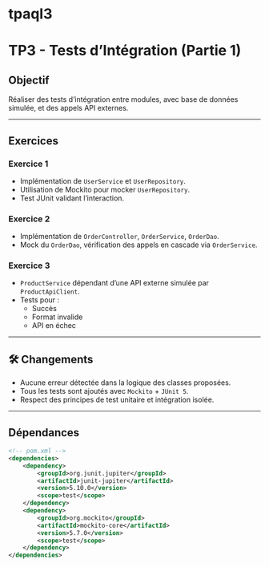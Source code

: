 # tpaql3
# TP3 - Tests d’Intégration (Partie 1)

## Objectif
Réaliser des tests d’intégration entre modules, avec base de données simulée, et des appels API externes.

---

## Exercices

### Exercice 1
- Implémentation de `UserService` et `UserRepository`.
- Utilisation de Mockito pour mocker `UserRepository`.
- Test JUnit validant l’interaction.

### Exercice 2
- Implémentation de `OrderController`, `OrderService`, `OrderDao`.
- Mock du `OrderDao`, vérification des appels en cascade via `OrderService`.

### Exercice 3
- `ProductService` dépendant d’une API externe simulée par `ProductApiClient`.
- Tests pour :
  - Succès
  - Format invalide
  - API en échec

---

## 🛠 Changements

- Aucune erreur détectée dans la logique des classes proposées.
- Tous les tests sont ajoutés avec `Mockito` + `JUnit 5`.
- Respect des principes de test unitaire et intégration isolée.

---

## Dépendances

```xml
<!-- pom.xml -->
<dependencies>
    <dependency>
        <groupId>org.junit.jupiter</groupId>
        <artifactId>junit-jupiter</artifactId>
        <version>5.10.0</version>
        <scope>test</scope>
    </dependency>
    <dependency>
        <groupId>org.mockito</groupId>
        <artifactId>mockito-core</artifactId>
        <version>5.7.0</version>
        <scope>test</scope>
    </dependency>
</dependencies>
